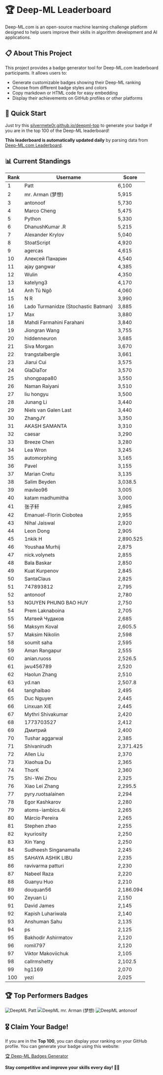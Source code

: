 # 🏆 Deep-ML Leaderboard

Deep-ML.com is an open-source machine learning challenge platform designed to help users improve their skills in algorithm development and AI applications.  

## 📋 About This Project

This project provides a badge generator tool for Deep-ML.com leaderboard participants. It allows users to:
- Generate customizable badges showing their Deep-ML ranking
- Choose from different badge styles and colors
- Copy markdown or HTML code for easy embedding
- Display their achievements on GitHub profiles or other platforms

## 🚀 Quick Start

Just try this [silvermete0r.github.io/deepml-top](https://silvermete0r.github.io/deepml-top) to generate your badge if you are in the top 100 of the Deep-ML leaderboard!

**This leaderboard is automatically updated daily** by parsing data from [Deep-ML.com Leaderboard](https://www.deep-ml.com/leaderboard).  

## 📊 Current Standings  

<!-- LEADERBOARD_START -->
| Rank | Username | Score |
|------|---------|-------|
| 1 | Patt | 6,100 |
| 2 | mr. Arman (梦想) | 5,915 |
| 3 | antonoof | 5,730 |
| 4 | Marco Cheng | 5,475 |
| 5 | Python | 5,330 |
| 6 | DhanushKumar .R | 5,215 |
| 7 | Alexander Krylov | 5,040 |
| 8 | StoatScript | 4,920 |
| 9 | agercas | 4,615 |
| 10 | Алексей Панарин | 4,540 |
| 11 | ajay gangwar | 4,385 |
| 12 | Wulin | 4,350 |
| 13 | katelyng3 | 4,170 |
| 14 | Anh Tú Ngô | 4,060 |
| 15 | N R | 3,990 |
| 16 | Lado Turmanidze (Stochastic Batman) | 3,885 |
| 17 | Max | 3,880 |
| 18 | Mahdi Farmahini Farahani | 3,840 |
| 19 | Jiongran Wang | 3,755 |
| 20 | hiddenneuron | 3,685 |
| 21 | Siva Morgan | 3,670 |
| 22 | trangstalbergle | 3,661 |
| 23 | Jiarui Cui | 3,575 |
| 24 | GlaDiaTor | 3,570 |
| 25 | shongpapa80 | 3,550 |
| 26 | Naman Raiyani | 3,510 |
| 27 | liu hongyu | 3,500 |
| 28 | Junang Li | 3,440 |
| 29 | Niels van Galen Last | 3,440 |
| 30 | ZhangJY | 3,350 |
| 31 | AKASH SAMANTA | 3,310 |
| 32 | caesar | 3,290 |
| 33 | Breeze Chen | 3,280 |
| 34 | Lea Wron | 3,245 |
| 35 | automorphing | 3,165 |
| 36 | Pavel | 3,155 |
| 37 | Marian Cretu | 3,135 |
| 38 | Salim Beyden | 3,038.5 |
| 39 | mavleo96 | 3,005 |
| 40 | katam madhumitha | 3,000 |
| 41 | 张子轩 | 2,985 |
| 42 | Emanuel-Florin Ciobotea | 2,955 |
| 43 | Nihal Jaiswal | 2,920 |
| 44 | Leon Dong | 2,905 |
| 45 | 1nkik H | 2,890.525 |
| 46 | Youshaa Murhij | 2,875 |
| 47 | nick.volynets | 2,855 |
| 48 | Bala Baskar | 2,850 |
| 49 | Kuat Kurpenov | 2,845 |
| 50 | SantaClaus | 2,825 |
| 51 | 747893812 | 2,795 |
| 52 | antonoof | 2,780 |
| 53 | NGUYEN PHUNG BAO HUY | 2,750 |
| 54 | Prem Laknaboina | 2,705 |
| 55 | Матвей Чудаков | 2,685 |
| 56 | Maksym Koval | 2,605.5 |
| 57 | Maksim Nikolin | 2,598 |
| 58 | soumit saha | 2,595 |
| 59 | Aman Rangapur | 2,555 |
| 60 | anian.ruoss | 2,526.5 |
| 61 | jwu456789 | 2,520 |
| 62 | Haolun Zhang | 2,510 |
| 63 | yd.nan | 2,507.8 |
| 64 | tanghaibao | 2,495 |
| 65 | Duc Nguyen | 2,445 |
| 66 | Linxuan XIE | 2,445 |
| 67 | Mythri Shivakumar | 2,420 |
| 68 | 1773703527 | 2,412 |
| 69 | Дмитрий | 2,400 |
| 70 | Tushar aggarwal | 2,385 |
| 71 | Shivanirudh | 2,371.425 |
| 72 | Allen Liu | 2,370 |
| 73 | Xiaohua Du | 2,365 |
| 74 | ThorK | 2,360 |
| 75 | Shi-Wei Zhou | 2,325 |
| 76 | Xiao Lei Zhang | 2,295.5 |
| 77 | pyry.ruotsalainen | 2,294 |
| 78 | Egor Kashkarov | 2,280 |
| 79 | atoms-iambics.4i | 2,265 |
| 80 | Márcio Pereira | 2,265 |
| 81 | Stephen zhao | 2,255 |
| 82 | kyuriosity | 2,250 |
| 83 | Xin Yang | 2,250 |
| 84 | Sudheesh Singanamalla | 2,245 |
| 85 | SAHAYA ASHIK LIBU | 2,235 |
| 86 | ravivarma patturi | 2,230 |
| 87 | Nabeel Raza | 2,220 |
| 88 | Guanyu Huo | 2,210 |
| 89 | douquan56 | 2,186.094 |
| 90 | Zeyuan Li | 2,150 |
| 91 | David James | 2,145 |
| 92 | Kapish Luhariwala | 2,140 |
| 93 | Anshuman Sahu | 2,135 |
| 94 | ps | 2,125 |
| 95 | Bakhodir Ashirmatov | 2,120 |
| 96 | romil797 | 2,120 |
| 97 | Viktor Makoviichuk | 2,105 |
| 98 | callrmshetty | 2,102.5 |
| 99 | hg1169 | 2,070 |
| 100 | yezi | 2,025 |
<!-- LEADERBOARD_END -->

## 🏆 Top Performers Badges

<!-- BADGES_START -->
![DeepML Patt](https://img.shields.io/badge/dynamic/json?url=https%3A%2F%2Fraw.githubusercontent.com%2Fsilvermete0r%2Fdeepml-top%2Fmain%2Fbadges.json&query=%24.4b6dd077a50c0d50b43cc8120a91ccd7.label&prefix=Rank%20&style=for-the-badge&label=%F0%9F%9A%80%20DeepML&color=blue&link=https%3A%2F%2Fwww.deep-ml.com%2Fleaderboard)
![DeepML mr. Arman (梦想)](https://img.shields.io/badge/dynamic/json?url=https%3A%2F%2Fraw.githubusercontent.com%2Fsilvermete0r%2Fdeepml-top%2Fmain%2Fbadges.json&query=%24.1247b1b5b9cd95e98d7ff7438207406f.label&prefix=Rank%20&style=for-the-badge&label=%F0%9F%9A%80%20DeepML&color=blue&link=https%3A%2F%2Fwww.deep-ml.com%2Fleaderboard)
![DeepML antonoof](https://img.shields.io/badge/dynamic/json?url=https%3A%2F%2Fraw.githubusercontent.com%2Fsilvermete0r%2Fdeepml-top%2Fmain%2Fbadges.json&query=%24.45f9607a6e1850d180a9c15bb6bbf5b0.label&prefix=Rank%20&style=for-the-badge&label=%F0%9F%9A%80%20DeepML&color=blue&link=https%3A%2F%2Fwww.deep-ml.com%2Fleaderboard)
<!-- BADGES_END -->

## 🎖 Claim Your Badge!  

If you are in the **Top 100**, you can display your ranking on your GitHub profile. You can generate your badge using this website:

[🏆 Deep-ML Badges Generator](https://silvermete0r.github.io/deepml-top/)

**Stay competitive and improve your skills every day! 🚀🔥**